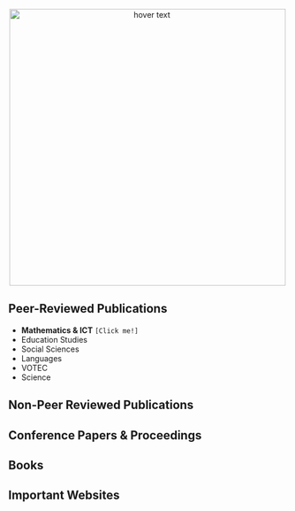 <p align="center">
  <img src="https://i.pinimg.com/736x/df/e3/55/dfe3555d73f4054eb01bc36f5e55dc0d.jpg" width="500" title="hover text">
</p>


## Peer-Reviewed Publications
- **Mathematics & ICT** `[Click me!]`
- Education Studies
- Social Sciences
- Languages
- VOTEC
- Science
  
## Non-Peer Reviewed Publications
## Conference Papers & Proceedings
## Books
## Important Websites




